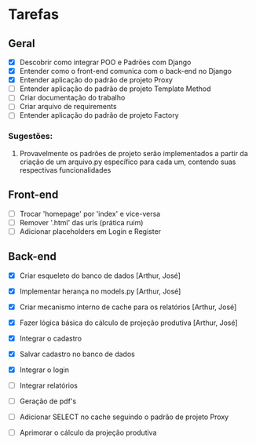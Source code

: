 # Tarefas

## Geral
- [X] Descobrir como integrar POO e Padrões com Django
- [X] Entender como o front-end comunica com o back-end no Django
- [X] Entender aplicação do padrão de projeto Proxy
- [ ] Entender aplicação do padrão de projeto Template Method
- [ ] Criar documentação do trabalho
- [ ] Criar arquivo de requirements
- [ ] Entender aplicação do padrão de projeto Factory
### Sugestões:
1. Provavelmente os padrões de projeto serão implementados a partir da criação de um arquivo.py específico para cada um, contendo suas respectivas funcionalidades
  
## Front-end
- [ ] Trocar 'homepage' por 'index' e vice-versa
- [ ] Remover '.html' das urls (prática ruim)
- [ ] Adicionar placeholders em Login e Register

## Back-end
- [X] Criar esqueleto do banco de dados [Arthur, José]
- [X] Implementar herança no models.py [Arthur, José]
- [X] Criar mecanismo interno de cache para os relatórios [Arthur, José]
- [X] Fazer lógica básica do cálculo de projeção produtiva [Arthur, José]
- [X] Integrar o cadastro
- [X] Salvar cadastro no banco de dados
- [X] Integrar o login
- [ ] Integrar relatórios
- [ ] Geração de pdf's
- [ ] Adicionar SELECT no cache seguindo o padrão de projeto Proxy
- [ ] Aprimorar o cálculo da projeção produtiva

